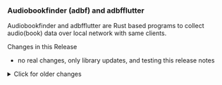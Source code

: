 ### Audiobookfinder (adbf) and adbfflutter

Audiobookfinder and adbfflutter are Rust based programs to collect audio(book) data over local
network with same clients.

Changes in this Release
   * no real changes, only library updates, and testing this release notes


<details>
  <summary>Click for older changes</summary>
    
    * v0.1.33:
     * fixed and beautified CI process
</details>        
